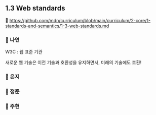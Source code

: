 ## 1.3 Web standards

🔗 https://github.com/mdn/curriculum/blob/main/curriculum/2-core/1-standards-and-semantics/1-3-web-standards.md

### 📝 나연

W3C : 웹 표준 기관

새로운 웹 기술은 이전 기술과 호환성을 유지하면서, 미래의 기술에도 호환!

### 📝 은지

### 📝 정준

### 📝 주현
